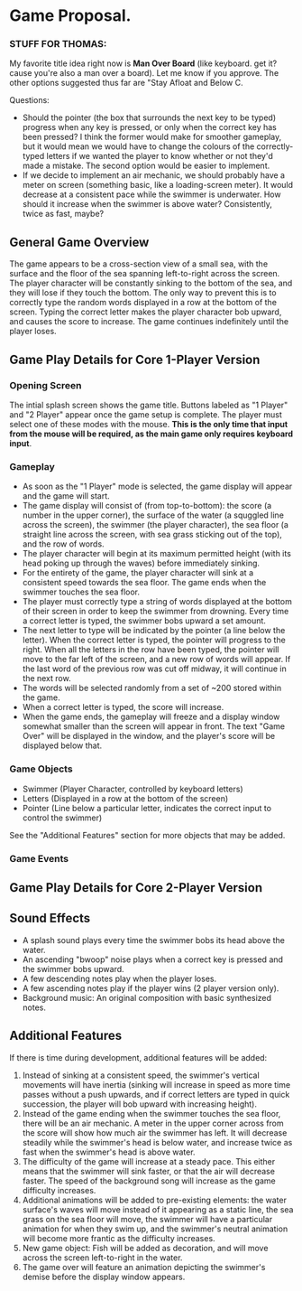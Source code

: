 # Game Proposal.

### STUFF FOR THOMAS:

My favorite title idea right now is **Man Over Board** (like keyboard. get it? cause you're also a man over a board). Let me know if you approve. The other options suggested thus far are "Stay Afloat and Below C.
  
Questions:
- Should the pointer (the box that surrounds the next key to be typed) progress when any key is pressed, or only when the correct key has been pressed? I think the former would make for smoother gameplay, but it would mean we would have to change the colours of the correctly-typed letters if we wanted the player to know whether or not they'd made a mistake. The second option would be easier to implement.
- If we decide to implement an air mechanic, we should probably have a meter on screen (something basic, like a loading-screen meter). It would decrease at a consistent pace while the swimmer is underwater. How should it increase when the swimmer is above water? Consistently, twice as fast, maybe?

## General Game Overview

The game appears to be a cross-section view of a small sea, with the surface and the floor of the sea spanning left-to-right across the screen. The player character will be constantly sinking to the bottom of the sea, and they will lose if they touch the bottom. The only way to prevent this is to correctly type the random words displayed in a row at the bottom of the screen. Typing the correct letter makes the player character bob upward, and causes the score to increase. The game continues indefinitely until the player loses.


## Game Play Details for Core 1-Player Version

### Opening Screen
The intial splash screen shows the game title. Buttons labeled as "1 Player" and "2 Player" appear once the game setup is complete. The player must select one of these modes with the mouse. **This is the only time that input from the mouse will be required, as the main game only requires keyboard input**.

### Gameplay
- As soon as the "1 Player" mode is selected, the game display will appear and the game will start.
-  The game display will consist of (from top-to-bottom): the score (a number in the upper corner), the surface of the water (a squggled line across the screen), the swimmer (the player character), the sea floor (a straight line across the screen, with sea grass sticking out of the top), and the row of words.
-  The player character will begin at its maximum permitted height (with its head poking up through the waves) before immediately sinking.
-  For the entirety of the game, the player character will sink at a consistent speed towards the sea floor. The game ends when the swimmer touches the sea floor.
- The player must correctly type a string of words displayed at the bottom of their screen in order to keep the swimmer from drowning. Every time a correct letter is typed, the swimmer bobs upward a set amount. 
- The next letter to type will be indicated by the pointer (a line below the letter). When the correct letter is typed, the pointer will progress to the right. When all the letters in the row have been typed, the pointer will move to the far left of the screen, and a new row of words will appear. If the last word of the previous row was cut off midway, it will continue in the next row.
- The words will be selected randomly from a set of ~200 stored within the game.
- When a correct letter is typed, the score will increase.
- When the game ends, the gameplay will freeze and a display window somewhat smaller than the screen will appear in front. The text "Game Over" will be displayed in the window, and the player's score will be displayed below that.

### Game Objects
- Swimmer (Player Character, controlled by keyboard letters)
- Letters (Displayed in a row at the bottom of the screen)
- Pointer (Line below a particular letter, indicates the correct input to control the swimmer)

See the "Additional Features" section for more objects that may be added.

### Game Events

## Game Play Details for Core 2-Player Version

## Sound Effects

- A splash sound plays every time the swimmer bobs its head above the water.
- An ascending "bwoop" noise plays when a correct key is pressed and the swimmer bobs upward.
- A few descending notes play when the player loses.
- A few ascending notes play if the player wins (2 player version only).
- Background music: An original composition with basic synthesized notes.

## Additional Features

If there is time during development, additional features will be added:
  1. Instead of sinking at a consistent speed, the swimmer's vertical movements will have inertia (sinking will increase in speed as more time passes without a push upwards, and if correct letters are typed in quick succession, the player will bob upward with increasing height).
  2. Instead of the game ending when the swimmer touches the sea floor, there will be an air mechanic. A meter in the upper corner across from the score will show how much air the swimmer has left. It will decrease steadily while the swimmer's head is below water, and increase twice as fast when the swimmer's head is above water.
  3. The difficulty of the game will increase at a steady pace. This either means that the swimmer will sink faster, or that the air will decrease faster. The speed of the background song will increase as the game difficulty increases.
  4. Additional animations will be added to pre-existing elements: the water surface's waves will move instead of it appearing as a static line, the sea grass on the sea floor will move, the swimmer will have a particular animation for when they swim up, and the swimmer's neutral animation will become more frantic as the difficulty increases.
  5. New game object: Fish will be added as decoration, and will move across the screen left-to-right in the water.
  6. The game over will feature an animation depicting the swimmer's demise before the display window appears.
